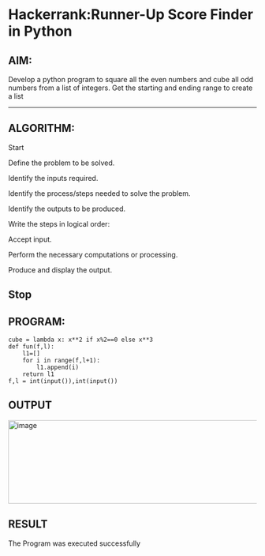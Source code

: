 #  Hackerrank:Runner-Up Score Finder in Python

##  AIM:
Develop a python program to square all the even numbers and cube all odd numbers from a list of integers. Get the starting and ending range to create a list


---

##  ALGORITHM:

Start

Define the problem to be solved.

Identify the inputs required.

Identify the process/steps needed to solve the problem.

Identify the outputs to be produced.

Write the steps in logical order:

Accept input.

Perform the necessary computations or processing.

Produce and display the output.

Stop
---

##  PROGRAM:
```
cube = lambda x: x**2 if x%2==0 else x**3
def fun(f,l):
    l1=[]
    for i in range(f,l+1):
        l1.append(i)
    return l1
f,l = int(input()),int(input())

```

## OUTPUT
<img width="939" height="169" alt="image" src="https://github.com/user-attachments/assets/41615c35-cafc-4f47-b0f8-aaa4949422e5" />

## RESULT
The Program was executed successfully
